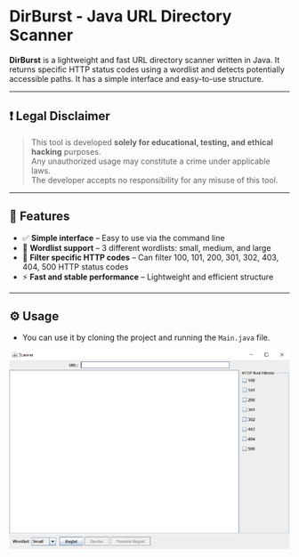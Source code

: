 # DirBurst - Java URL Directory Scanner

**DirBurst** is a lightweight and fast URL directory scanner written in Java. It returns specific HTTP status codes using a wordlist and detects potentially accessible paths. It has a simple interface and easy-to-use structure.

---

## ❗ Legal Disclaimer

> This tool is developed **solely for educational, testing, and ethical hacking** purposes.  
> Any unauthorized usage may constitute a crime under applicable laws.  
> The developer accepts no responsibility for any misuse of this tool.

---

## 🚀 Features

- ✅ **Simple interface** – Easy to use via the command line
- 📂 **Wordlist support** – 3 different wordlists: small, medium, and large
- 🔎 **Filter specific HTTP codes** – Can filter 100, 101, 200, 301, 302, 403, 404, 500 HTTP status codes
- ⚡ **Fast and stable performance** – Lightweight and efficient structure

---

## ⚙️ Usage

- You can use it by cloning the project and running the `Main.java` file.

![App Image](image.png)
